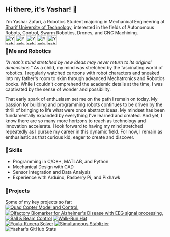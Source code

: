 ## Hi there, it's Yashar! 👋
I'm Yashar Zafari, a Robotics Student majoring in Mechanical Engineering at [Sharif University of Technology](https://en.sharif.edu/), interested in the fields of Autonomous Robots, Control, Swarm Robotics, Drones, and CNC Machining.
<br />
<a href="https://www.linkedin.com/in/zafariyashar" title="Yashar's LinkedIn"> 
  <img align="left" alt="Yashar's LinkedIN" width="30" height="30" src="https://img.icons8.com/fluency/48/linkedin.png"/>
</a>
<a href="https://t.me/yaswhar" title="Yashar's Telegram">
  <img align="left" alt="Yashar's Telegram" width="30" src="https://img.icons8.com/fluency/48/telegram-app.png" />
</a>
<a href="https://www.instagram.com/yaswhar/" title="Yashar's Instagram">
  <img align="left" alt="Yashar's Instagram" width="30" src="https://img.icons8.com/fluency/48/instagram-new.png"/>
</a>
</a>
<a href="mailto:zafari.h.yashar@gmail.com" title="Yashar's Gmail">
  <img align="left" alt="Yashar's Gmail" width="30" src="https://img.icons8.com/fluency/48/gmail-new.png"/>
</a>
<a href="mailto:yashar.zafarihaqqi@mech.sharif.edu" title="Yashar's University Email">
  <img align="left" alt="Yashar's University Email" width="30" src="https://img.icons8.com/color/48/email.png"/>
</a>
<br />
### 🤖Me and Robotics
_“A man’s mind stretched by new ideas may never return to its original dimensions.”_ As a child, my mind was stretched by the fascinating world of robotics. I regularly watched cartoons with robot characters and sneaked into my father's room to skim through advanced Mechatronics and Robotics books. While I couldn't comprehend the academic details at the time, I was captivated by the sense of wonder and possibility.

That early spark of enthusiasm set me on the path I remain on today. My passion for building and programming robots continues to be driven by the thrill of bringing to life what were once abstract ideas. My mindset has been fundamentally expanded by everything I've learned and created. And yet, I know there are so many more horizons to reach as technology and innovation accelerate. I look forward to having my mind stretched repeatedly as I pursue my career in this dynamic field. For now, I remain as enthusiastic as that curious kid, eager to create and discover.
### 🔧Skills
- Programming in C/C++, MATLAB, and Python
- Mechanical Design with CAD
- Sensor Integration and Data Analysis
- Experience with Arduino, Rasberry Pi, and Pixhawk
### :pushpin:Projects
Some of my key projects so far:
<br />
[![Quad Copter Model and Control.](https://github-readme-stats.vercel.app/api/pin?username=yaswhar&repo=quadcopter-model-control&theme=github_dark)](https://github.com/yaswhar/quadcopter-model-control)
[![Olfactory Biomarker for Alzheimer's Disease with EEG signal processing.](https://github-readme-stats.vercel.app/api/pin?username=yaswhar&repo=eeg-Olfactory-Biomarker&theme=github_dark)](https://github.com/yaswhar/eeg-Olfactory-Biomarker)
<br />
[![Ball & Beam Control](https://github-readme-stats.vercel.app/api/pin?username=yaswhar&repo=Ball-Beam-Control&theme=github_dark)](https://github.com/yaswhar/Ball-Beam-Control)
[![Walk-Run Hat](https://github-readme-stats.vercel.app/api/pin?username=yaswhar&repo=WalkRunHat&theme=github_dark)](https://github.com/yaswhar/WalkRunHat)
<br />
[![Youla-Kucera Solver](https://github-readme-stats.vercel.app/api/pin?username=yaswhar&repo=Youla-Kucera&theme=github_dark)](https://github.com/yaswhar/Youla-Kucera)
[![Simultaneous Stablizier](https://github-readme-stats.vercel.app/api/pin?username=yaswhar&repo=Stimul_IMC&theme=github_dark)](https://github.com/yaswhar/Stimul_IMC)
<br />
<img src="https://github-readme-stats.vercel.app/api?username=yaswhar&show_icons=true&hide_border=true&count_private=true&theme=github_dark&icon_color=fad000" alt="Yashar's GitHub Stats">
